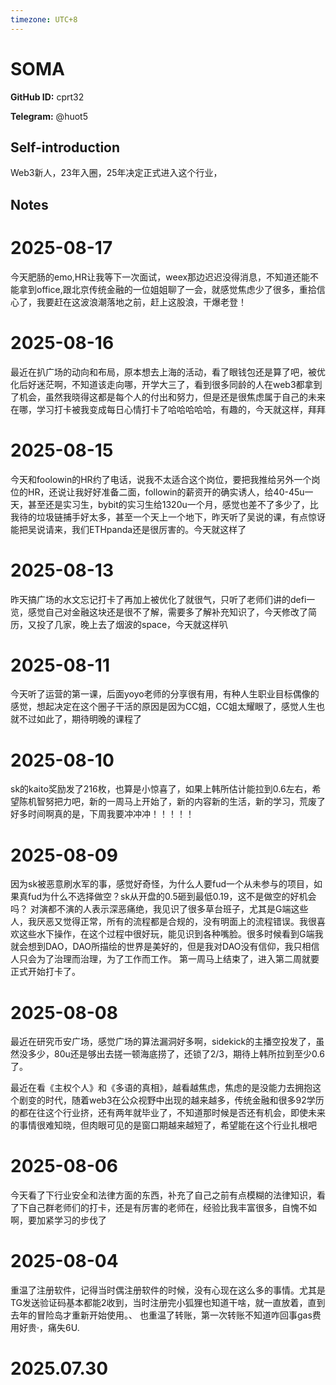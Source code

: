 ```yaml
---
timezone: UTC+8
---
```


# SOMA

**GitHub ID:** cprt32

**Telegram:** @huot5

## Self-introduction

Web3新人，23年入圈，25年决定正式进入这个行业，

## Notes

<!-- Content_START -->
# 2025-08-17

今天肥肠的emo,HR让我等下一次面试，weex那边迟迟没得消息，不知道还能不能拿到office,跟北京传统金融的一位姐姐聊了一会，就感觉焦虑少了很多，重拾信心了，我要赶在这波浪潮落地之前，赶上这股浪，干爆老登！

# 2025-08-16

最近在扒广场的动向和布局，原本想去上海的活动，看了眼钱包还是算了吧，被优化后好迷茫啊，不知道该走向哪，开学大三了，看到很多同龄的人在web3都拿到了机会，虽然我晓得这都是每个人的付出和努力，但是还是很焦虑属于自己的未来在哪，学习打卡被我变成每日心情打卡了哈哈哈哈哈，有趣的，今天就这样，拜拜

# 2025-08-15

今天和foolowin的HR约了电话，说我不太适合这个岗位，要把我推给另外一个岗位的HR，还说让我好好准备二面，followin的薪资开的确实诱人，给40-45u一天，甚至还是实习生，bybit的实习生给1320u一个月，感觉也差不了多少了，比我待的垃圾链捕手好太多，甚至一个天上一个地下，昨天听了吴说的课，有点惊讶能把吴说请来，我们ETHpanda还是很厉害的。今天就这样了

# 2025-08-13

昨天搞广场的水文忘记打卡了再加上被优化了就很气，只听了老师们讲的defi一览，感觉自己对金融这块还是很不了解，需要多了解补充知识了，今天修改了简历，又投了几家，晚上去了烟波的space，今天就这样叭

# 2025-08-11

今天听了运营的第一课，后面yoyo老师的分享很有用，有种人生职业目标偶像的感觉，想起决定在这个圈子干活的原因是因为CC姐，CC姐太耀眼了，感觉人生也就不过如此了，期待明晚的课程了

# 2025-08-10

sk的kaito奖励发了216枚，也算是小惊喜了，如果上韩所估计能拉到0.6左右，希望陈机智努把力吧，新的一周马上开始了，新的内容新的生活，新的学习，荒废了好多时间啊真的是，下周我要冲冲冲！！！！！

# 2025-08-09

因为sk被恶意刷水军的事，感觉好奇怪，为什么人要fud一个从未参与的项目，如果真fud为什么不选择做空？sk从开盘的0.5砸到最低0.19，这不是做空的好机会吗？
对演都不演的人表示深恶痛绝，我见识了很多草台班子，尤其是G端这些人，我厌恶又觉得正常，所有的流程都是合规的，没有明面上的流程错误。我很喜欢这些水下操作，在这个过程中很好玩，能见识到各种嘴脸。很多时候看到G端我就会想到DAO，DAO所描绘的世界是美好的，但是我对DAO没有信仰，我只相信人只会为了治理而治理，为了工作而工作。
第一周马上结束了，进入第二周就要正式开始打卡了。

# 2025-08-08

最近在研究币安广场，感觉广场的算法漏洞好多啊，sidekick的主播空投发了，虽然没多少，80u还是够出去搓一顿海底捞了，还锁了2/3，期待上韩所拉到至少0.6了。

最近在看《主权个人》和《多语的真相》，越看越焦虑，焦虑的是没能力去拥抱这个剧变的时代，随着web3在公众视野中出现的越来越多，传统金融和很多92学历的都在往这个行业挤，还有两年就毕业了，不知道那时候是否还有机会，即使未来的事情很难知晓，但肉眼可见的是窗口期越来越短了，希望能在这个行业扎根吧

# 2025-08-06

今天看了下行业安全和法律方面的东西，补充了自己之前有点模糊的法律知识，看了下自己群老师们的打卡，还是有厉害的老师在，经验比我丰富很多，自愧不如啊，要加紧学习的步伐了

# 2025-08-04

重温了注册软件，记得当时偶注册软件的时候，没有心现在这么多的事情。尤其是TG发送验证码基本都能2收到，当时注册完小狐狸也知道干啥，就一直放着，直到去年的冒险岛才重新开始使用。、
也重温了转账，第一次转账不知道咋回事gas费用好贵·，痛失6U.


# 2025.07.30


<!-- Content_END -->
